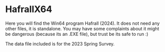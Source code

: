 # HafrallX64

Here you will find the Win64 program Hafrall (2024). It does not need any other files, it is standalone. You may have some complaints about it might be dangerous (because its an .EXE file), but trust be its safe to run :)

The data file included is for the 2023 Spring Survey.
